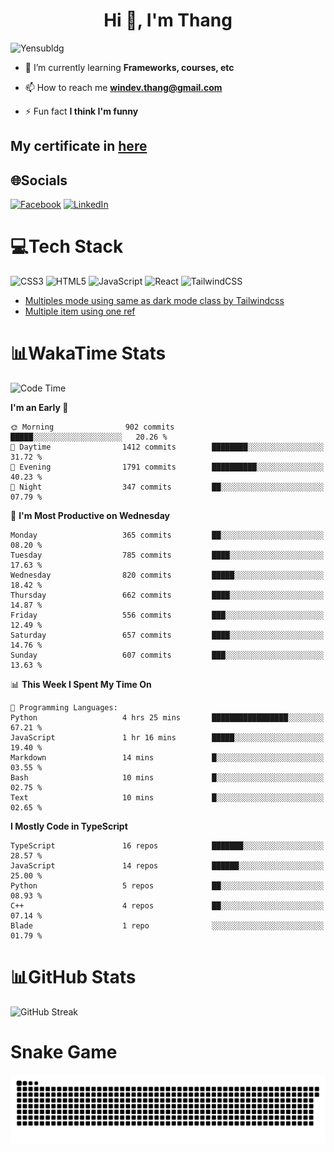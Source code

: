<h1 align="center">Hi 👋, I'm Thang</h1>

![Yensubldg](https://readme-typing-svg.demolab.com?font=Fira+Code&weight=600&pause=1000&color=F5F5F2&center=true&vCenter=true&width=435&lines=Trying+to+be+a+Software+Engineering)

<!--
![](https://komarev.com/ghpvc/?username=yensubldg&label=Visitors+Count&color=brightgreen) -->

- 🌱 I’m currently learning **Frameworks, courses, etc**

- 📫 How to reach me **<windev.thang@gmail.com>**

- ⚡ Fun fact **I think I'm funny**

## My certificate in [here](./MY_CERTIFICATE.md)

## 🌐Socials

[![Facebook](https://img.shields.io/badge/Facebook-%231877F2.svg?logo=Facebook&logoColor=white)](https://facebook.com/yensubldg) [![LinkedIn](https://img.shields.io/badge/LinkedIn-%230077B5.svg?logo=linkedin&logoColor=white)](https://linkedin.com/in/yensubldg)

# 💻Tech Stack

![CSS3](https://img.shields.io/badge/css3-%231572B6.svg?style=for-the-badge&logo=css3&logoColor=white) ![HTML5](https://img.shields.io/badge/html5-%23E34F26.svg?style=for-the-badge&logo=html5&logoColor=white) ![JavaScript](https://img.shields.io/badge/javascript-%23323330.svg?style=for-the-badge&logo=javascript&logoColor=%23F7DF1E) ![React](https://img.shields.io/badge/react-%2320232a.svg?style=for-the-badge&logo=react&logoColor=%2361DAFB) ![TailwindCSS](https://img.shields.io/badge/tailwindcss-%2338B2AC.svg?style=for-the-badge&logo=tailwind-css&logoColor=white)

<!-- BLOG-POST-LIST:START -->
- [Multiples mode using same as dark mode class by Tailwindcss](https://dev.to/yensubldg/multiples-mode-using-same-as-dark-mode-class-by-tailwindcss-56p4)
- [Multiple item using one ref](https://dev.to/yensubldg/multiple-item-using-one-ref-1288)
<!-- BLOG-POST-LIST:END -->

# 📊WakaTime Stats

<!--START_SECTION:waka-->
![Code Time](http://img.shields.io/badge/Code%20Time-3%2C255%20hrs%2030%20mins-blue)

**I'm an Early 🐤** 

```text
🌞 Morning                902 commits         █████░░░░░░░░░░░░░░░░░░░░   20.26 % 
🌆 Daytime                1412 commits        ████████░░░░░░░░░░░░░░░░░   31.72 % 
🌃 Evening                1791 commits        ██████████░░░░░░░░░░░░░░░   40.23 % 
🌙 Night                  347 commits         ██░░░░░░░░░░░░░░░░░░░░░░░   07.79 % 
```
📅 **I'm Most Productive on Wednesday** 

```text
Monday                   365 commits         ██░░░░░░░░░░░░░░░░░░░░░░░   08.20 % 
Tuesday                  785 commits         ████░░░░░░░░░░░░░░░░░░░░░   17.63 % 
Wednesday                820 commits         █████░░░░░░░░░░░░░░░░░░░░   18.42 % 
Thursday                 662 commits         ████░░░░░░░░░░░░░░░░░░░░░   14.87 % 
Friday                   556 commits         ███░░░░░░░░░░░░░░░░░░░░░░   12.49 % 
Saturday                 657 commits         ████░░░░░░░░░░░░░░░░░░░░░   14.76 % 
Sunday                   607 commits         ███░░░░░░░░░░░░░░░░░░░░░░   13.63 % 
```


📊 **This Week I Spent My Time On** 

```text
💬 Programming Languages: 
Python                   4 hrs 25 mins       █████████████████░░░░░░░░   67.21 % 
JavaScript               1 hr 16 mins        █████░░░░░░░░░░░░░░░░░░░░   19.40 % 
Markdown                 14 mins             █░░░░░░░░░░░░░░░░░░░░░░░░   03.55 % 
Bash                     10 mins             █░░░░░░░░░░░░░░░░░░░░░░░░   02.75 % 
Text                     10 mins             █░░░░░░░░░░░░░░░░░░░░░░░░   02.65 % 
```

**I Mostly Code in TypeScript** 

```text
TypeScript               16 repos            ███████░░░░░░░░░░░░░░░░░░   28.57 % 
JavaScript               14 repos            ██████░░░░░░░░░░░░░░░░░░░   25.00 % 
Python                   5 repos             ██░░░░░░░░░░░░░░░░░░░░░░░   08.93 % 
C++                      4 repos             ██░░░░░░░░░░░░░░░░░░░░░░░   07.14 % 
Blade                    1 repo              ░░░░░░░░░░░░░░░░░░░░░░░░░   01.79 % 
```




<!--END_SECTION:waka-->

# 📊GitHub Stats

![GitHub Streak](https://streak-stats.demolab.com?user=yensubldg&theme=tokyonight&border_radius=8)

# Snake Game

![Snake eating my contribution graph](./github-contribution-grid-snake.svg)
